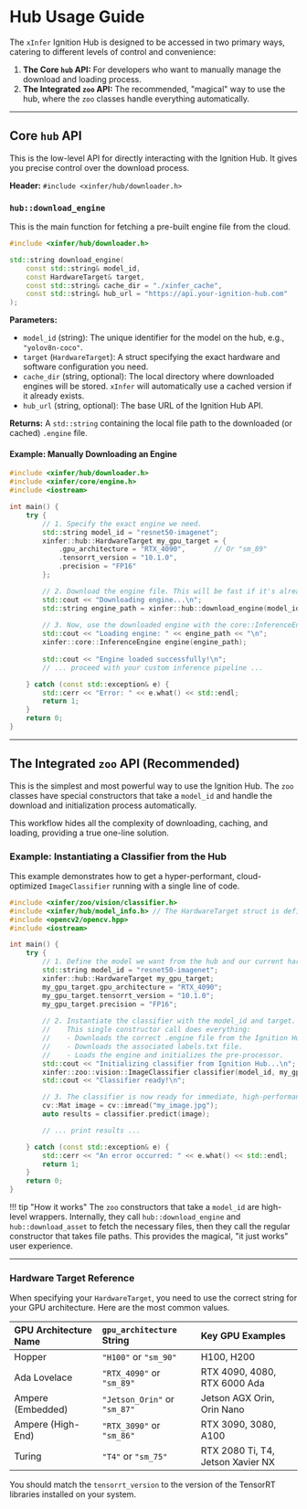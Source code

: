 # Hub Usage Guide

The `xInfer` Ignition Hub is designed to be accessed in two primary ways, catering to different levels of control and convenience:

1.  **The Core `hub` API:** For developers who want to manually manage the download and loading process.
2.  **The Integrated `zoo` API:** The recommended, "magical" way to use the hub, where the `zoo` classes handle everything automatically.

---

## Core `hub` API

This is the low-level API for directly interacting with the Ignition Hub. It gives you precise control over the download process.

**Header:** `#include <xinfer/hub/downloader.h>`

### `hub::download_engine`

This is the main function for fetching a pre-built engine file from the cloud.

```cpp
#include <xinfer/hub/downloader.h>

std::string download_engine(
    const std::string& model_id,
    const HardwareTarget& target,
    const std::string& cache_dir = "./xinfer_cache",
    const std::string& hub_url = "https://api.your-ignition-hub.com"
);
```

**Parameters:**
- `model_id` (string): The unique identifier for the model on the hub, e.g., `"yolov8n-coco"`.
- `target` (`HardwareTarget`): A struct specifying the exact hardware and software configuration you need.
- `cache_dir` (string, optional): The local directory where downloaded engines will be stored. `xInfer` will automatically use a cached version if it already exists.
- `hub_url` (string, optional): The base URL of the Ignition Hub API.

**Returns:** A `std::string` containing the local file path to the downloaded (or cached) `.engine` file.

#### **Example: Manually Downloading an Engine**

```cpp
#include <xinfer/hub/downloader.h>
#include <xinfer/core/engine.h>
#include <iostream>

int main() {
    try {
        // 1. Specify the exact engine we need.
        std::string model_id = "resnet50-imagenet";
        xinfer::hub::HardwareTarget my_gpu_target = {
            .gpu_architecture = "RTX_4090",       // Or "sm_89"
            .tensorrt_version = "10.1.0",
            .precision = "FP16"
        };

        // 2. Download the engine file. This will be fast if it's already cached.
        std::cout << "Downloading engine...\n";
        std::string engine_path = xinfer::hub::download_engine(model_id, my_gpu_target);
        
        // 3. Now, use the downloaded engine with the core::InferenceEngine.
        std::cout << "Loading engine: " << engine_path << "\n";
        xinfer::core::InferenceEngine engine(engine_path);
        
        std::cout << "Engine loaded successfully!\n";
        // ... proceed with your custom inference pipeline ...

    } catch (const std::exception& e) {
        std::cerr << "Error: " << e.what() << std::endl;
        return 1;
    }
    return 0;
}
```

---

## The Integrated `zoo` API (Recommended)

This is the simplest and most powerful way to use the Ignition Hub. The `zoo` classes have special constructors that take a `model_id` and handle the download and initialization process automatically.

This workflow hides all the complexity of downloading, caching, and loading, providing a true one-line solution.

### **Example: Instantiating a Classifier from the Hub**

This example demonstrates how to get a hyper-performant, cloud-optimized `ImageClassifier` running with a single line of code.

```cpp
#include <xinfer/zoo/vision/classifier.h>
#include <xinfer/hub/model_info.h> // The HardwareTarget struct is defined here
#include <opencv2/opencv.hpp>
#include <iostream>

int main() {
    try {
        // 1. Define the model we want from the hub and our current hardware.
        std::string model_id = "resnet50-imagenet";
        xinfer::hub::HardwareTarget my_gpu_target;
        my_gpu_target.gpu_architecture = "RTX_4090";
        my_gpu_target.tensorrt_version = "10.1.0";
        my_gpu_target.precision = "FP16";
        
        // 2. Instantiate the classifier with the model_id and target.
        //    This single constructor call does everything:
        //    - Downloads the correct .engine file from the Ignition Hub.
        //    - Downloads the associated labels.txt file.
        //    - Loads the engine and initializes the pre-processor.
        std::cout << "Initializing classifier from Ignition Hub...\n";
        xinfer::zoo::vision::ImageClassifier classifier(model_id, my_gpu_target);
        std::cout << "Classifier ready!\n";

        // 3. The classifier is now ready for immediate, high-performance inference.
        cv::Mat image = cv::imread("my_image.jpg");
        auto results = classifier.predict(image);

        // ... print results ...

    } catch (const std::exception& e) {
        std::cerr << "An error occurred: " << e.what() << std::endl;
        return 1;
    }
    return 0;
}
```

!!! tip "How it works"
The `zoo` constructors that take a `model_id` are high-level wrappers. Internally, they call `hub::download_engine` and `hub::download_asset` to fetch the necessary files, then they call the regular constructor that takes file paths. This provides the magical, "it just works" user experience.

---

### **Hardware Target Reference**

When specifying your `HardwareTarget`, you need to use the correct string for your GPU architecture. Here are the most common values.

| GPU Architecture Name | **`gpu_architecture` String** | Key GPU Examples |
| :--- | :--- | :--- |
| Hopper | `"H100"` or `"sm_90"` | H100, H200 |
| Ada Lovelace | `"RTX_4090"` or `"sm_89"`| RTX 4090, 4080, RTX 6000 Ada |
| Ampere (Embedded)| `"Jetson_Orin"` or `"sm_87"`| Jetson AGX Orin, Orin Nano |
| Ampere (High-End)| `"RTX_3090"` or `"sm_86"`| RTX 3090, 3080, A100 |
| Turing | `"T4"` or `"sm_75"` | RTX 2080 Ti, T4, Jetson Xavier NX |

You should match the `tensorrt_version` to the version of the TensorRT libraries installed on your system.
